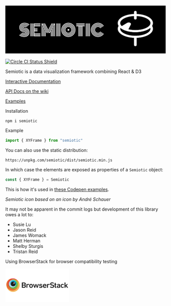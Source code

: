 [![Semiotic](semiotic_logo_horizontal.png "semiotic")](https://semiotic.nteract.io)

[![Circle CI Status Shield](https://circleci.com/gh/emeeks/semiotic/tree/master.svg?style=shield)](https://circleci.com/gh/nteract/semiotic/tree/master)

Semiotic is a data visualization framework combining React &amp; D3

[Interactive Documentation](https://semiotic.nteract.io)

[API Docs on the wiki](https://semiotic.nteract.io/api)

[Examples](https://semiotic.nteract.io/examples)

Installation

```
npm i semiotic
```

Example

```js
import { XYFrame } from "semiotic"
```

You can also use the static distribution:

```
https://unpkg.com/semiotic/dist/semiotic.min.js
```

In which case the elements are exposed as properties of a `Semiotic` object:

```js
const { XYFrame } = Semiotic
```

This is how it's used in [these Codepen examples](https://codepen.io/emeeks/).

_Semiotic icon based on an icon by André Schauer_

It may not be apparent in the commit logs but development of this library owes a lot to:

* Susie Lu
* Jason Reid
* James Womack
* Matt Herman
* Shelby Sturgis
* Tristan Reid


Using BrowserStack for browser compatibility testing

[![BrowserStack](browserstack_logo.png "browserstack")](http://browserstack.com/) 
